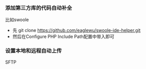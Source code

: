 ### 添加第三方库的代码自动补全
比如swoole
* 先 git clone https://github.com/eaglewu/swoole-ide-helper.git 
* 然后在Configure PHP Include Path配置中带入即可

### 设置本地和远程自动上传
SFTP



 